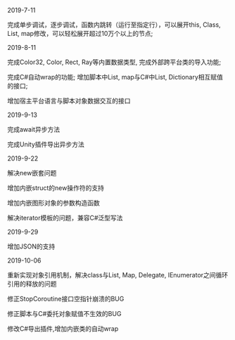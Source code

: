 <p>2019-7-11</p>
<p>完成单步调试，逐步调试，函数内跳转（运行至指定行），可以展开this, Class, List, map修改，可以轻松展开超过10万个以上的节点;</p>
<p>2019-8-11</p>
<p>完成Color32, Color, Rect, Ray等内置数据类型, 完成外部跨平台类的导入功能;</p>
<p>完成C#自动wrap的功能; 增加脚本中List, map与C#中List, Dictionary相互赋值的接口;</p>
<p>增加宿主平台语言与脚本对象数据交互的接口</p>
<p>2019-9-13</p>
<p>完成await异步方法</p>
<p>完成Unity插件导出异步方法</p>
<p>2019-9-22</p>
<p>解决new嵌套问题</p>
<p>增加内嵌struct的new操作符的支持</p>
<p>增加内嵌图形对象的参数构造函数</p>
<p>解决iterator模板的问题，兼容C#泛型写法</p>
<p>2019-9-29</p>
<p>增加JSON的支持</p>
<p>2019-10-06</p>
<p>重新实现对象引用机制，解决class与List, Map, Delegate, IEnumerator之间循环引用的释放的问题</p>
<p>修正StopCoroutine接口空指针崩溃的BUG</p>
<p>修正脚本与C#委托对象赋值不生效的BUG</p>
<p>修改C#导出插件,增加内嵌类的自动wrap</p>
